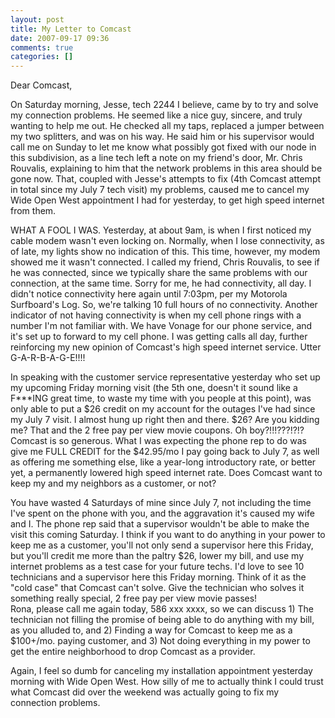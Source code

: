```yaml
---
layout: post
title: My Letter to Comcast
date: 2007-09-17 09:36
comments: true
categories: []
---
```

Dear <span class="yshortcuts" id="lw_1197958925_0">Comcast</span>,

On Saturday morning, Jesse, tech 2244 I believe, came by to try and solve my connection problems. He seemed like a nice guy, sincere, and truly wanting to help me out. He checked all my taps, replaced a jumper between my two splitters, and was on his way. He said him or his supervisor would call me on Sunday to let me know what possibly got fixed with our node in this subdivision, as a line tech left a note on my friend's door, Mr. Chris Rouvalis, explaining to him that the network problems in this area should be gone now. That, coupled with Jesse's attempts to fix (4th Comcast attempt in total since my July 7 tech visit) my problems, caused me to cancel my Wide Open West appointment I had for yesterday, to get high speed internet from them.

WHAT A FOOL I WAS. Yesterday, at about 9am, is when I first noticed my <span class="yshortcuts" id="lw_1197958925_1">cable modem</span> wasn't even locking on. Normally, when I lose connectivity, as of late, my lights show no indication of this. This time, however, my modem showed me it wasn't connected. I called my friend, Chris Rouvalis, to see if he was connected, since we typically share the same problems with our connection, at the same time. Sorry for me, he had connectivity, all day. I didn't notice connectivity here again until 7:03pm, per my Motorola Surfboard's Log. So, we're talking 10 full hours of no connectivity. Another indicator of not having connectivity is when my cell phone rings with a number I'm not familiar with. We have Vonage for our phone service, and it's set up to forward to my cell phone. I was getting calls all day, further reinforcing my new opinion of Comcast's high speed internet service. Utter G-A-R-B-A-G-E!!!!

In speaking with the customer service representative yesterday who set up my upcoming Friday morning visit (the 5th one, doesn't it sound like a F***ING great time, to waste my time with you people at this point), was only able to put a $26 credit on my account for the outages I've had since my July 7 visit. I almost hung up right then and there. $26? Are you kidding me? That and the 2 free pay per view movie coupons. Oh boy?!!!???!?!? Comcast is so generous. What I was expecting the phone rep to do was give me FULL CREDIT for the $42.95/mo I pay going back to July 7, as well as offering me something else, like a year-long introductory rate, or better yet, a permanently lowered high speed internet rate. Does Comcast want to keep my and my neighbors as a customer, or not? <script><!-- D(["mb","u003cbr>u003cbr>You have wasted 4 Saturdays of mine since July 7, not including the time I&#39;ve spent on the phone with you, and the aggravation it&#39;s caused my wife and I. The phone rep said that a supervisor wouldn&#39;t be able to make the visit this coming Saturday. I think if you want to do anything in your power to keep me as a customer, you&#39;ll not only send a supervisor here this Friday, but you&#39;ll credit me more than the paltry $26, lower my bill, and use my internet problems as a test case for your future techs. I&#39;d love to see 10 technicians and a supervisor here this Friday morning. Think of it as the &quot;cold case&quot; that Comcast can&#39;t solve. Give the technician who solves it something really special, 2 free pay per view movie passes!nu003cbr>u003cbr clearu003d"all">Rona, please call me again today, 586 604 6407, so we can discuss 1) The technician not filling the promise of being able to do anything with my bill, as you alluded to, and 2) Finding a way for Comcast to keep me as a $100+/mo. paying customer, and 3) Not doing everything in my power to get the entire neighborhood to drop Comcast as a provider.nu003cbr>u003cbr>Again, I feel so dumb for canceling my installation appointment yesterday morning with Wide Open West. How silly of me to actually think I could trust what Comcast did over the weekend was actually going to fix my connection problems.nu003cbr>-- u003cbr>Peter Filiasu003cbr>u003ca hrefu003d"mailto:peter@filias.com" targetu003d"_blank" onclicku003d"return top.js.OpenExtLink(window,event,this)">peter@filias.comu003c/a>nu003cbr>u003cbr>u003cdiv>u003cspan classu003d"gmail_quote">On 9/11/07, u003cb classu003d"gmail_sendername">Comcast Ecare Michiganu003c/b> &lt;u003ca hrefu003d"mailto:ecare_michigan@cable.comcast.com" targetu003d"_blank" onclicku003d"return top.js.OpenExtLink(window,event,this)">ecare_michigan@cable.comcastu003cWBR>.comu003c/a>&gt; wrote:u003c/span>u003cblockquote classu003d"gmail_quote" styleu003d"border-left:1px solid rgb(204, 204, 204);margin:0pt 0pt 0pt 0.8ex;padding-left:1ex">nDear Peter Filias,u003cbr>u003cbr>We sincerely apologize for the delay in responding to your inquiry. A",1] );  //--></script>

You have wasted 4 Saturdays of mine since July 7, not including the time I've spent on the phone with you, and the aggravation it's caused my wife and I. The phone rep said that a supervisor wouldn't be able to make the visit this coming Saturday. I think if you want to do anything in your power to keep me as a customer, you'll not only send a supervisor here this Friday, but you'll credit me more than the paltry $26, lower my bill, and use my internet problems as a test case for your future techs. I'd love to see 10 technicians and a supervisor here this Friday morning. Think of it as the "cold case" that Comcast can't solve. Give the technician who solves it something really special, 2 free pay per view movie passes!
<br clear="all" />Rona, please call me again today, 586 xxx xxxx, so we can discuss 1) The technician not filling the promise of being able to do anything with my bill, as you alluded to, and 2) Finding a way for Comcast to keep me as a $100+/mo. paying customer, and 3) Not doing everything in my power to get the entire neighborhood to drop Comcast as a provider.

Again, I feel so dumb for canceling my installation appointment yesterday morning with Wide Open West. How silly of me to actually think I could trust what Comcast did over the weekend was actually going to fix my connection problems.
